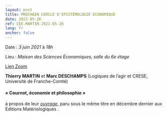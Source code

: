 ```yaml
---
layout: post
title: PROCHAIN CERCLE D'EPISTEMOLOGIE ECONOMIQUE
date: 2021-05-26
ref: CEE-MARTIN-2021-05-26
lang: fr
anchor: false
---
```


<i class="fas fa-table"></i> Date : _3 juin 2021_ à _18h_

<i class="fas fa-map-marked"></i> Lieu : _Maison des Sciences Économiques, salle du 6e étage_

<i class="fas fa-video"></i> [Lien Zoom](https://zoom.univ-paris1.fr/j/95793007486?pwd=U1NQbzhBR2tsUWhkQ2Y0ai9SZk95QT09)

**Thierry MARTIN** et **Marc DESCHAMPS** (Logiques de l’agir et CRESE, Université de Franche-Comté)

#### « Cournot, économie et philosophie »

à propos de leur [*ouvrage*](https://materiologiques.com/fr/e-conomiques/314-cournot-economie-et-philosophie-9782373612622.html), paru sous le même titre en décembre dernier aux Editions Matériologiques .
